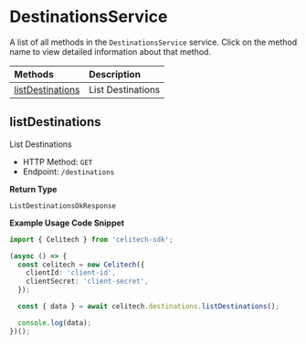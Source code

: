 # DestinationsService

A list of all methods in the `DestinationsService` service. Click on the method name to view detailed information about that method.

| Methods                               | Description       |
| :------------------------------------ | :---------------- |
| [listDestinations](#listdestinations) | List Destinations |

## listDestinations

List Destinations

- HTTP Method: `GET`
- Endpoint: `/destinations`

**Return Type**

`ListDestinationsOkResponse`

**Example Usage Code Snippet**

```typescript
import { Celitech } from 'celitech-sdk';

(async () => {
  const celitech = new Celitech({
    clientId: 'client-id',
    clientSecret: 'client-secret',
  });

  const { data } = await celitech.destinations.listDestinations();

  console.log(data);
})();
```
